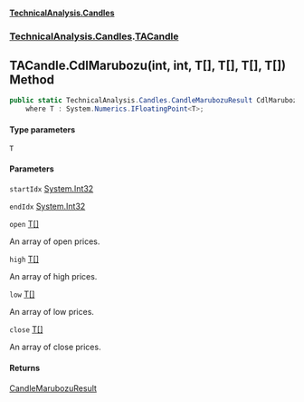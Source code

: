 #### [TechnicalAnalysis.Candles](TechnicalAnalysis.Candles.md 'TechnicalAnalysis.Candles')
### [TechnicalAnalysis.Candles](TechnicalAnalysis.Candles.md#TechnicalAnalysis.Candles 'TechnicalAnalysis.Candles').[TACandle](TACandle.md 'TechnicalAnalysis.Candles.TACandle')

## TACandle.CdlMarubozu<T>(int, int, T[], T[], T[], T[]) Method

```csharp
public static TechnicalAnalysis.Candles.CandleMarubozuResult CdlMarubozu<T>(int startIdx, int endIdx, T[] open, T[] high, T[] low, T[] close)
    where T : System.Numerics.IFloatingPoint<T>;
```
#### Type parameters

<a name='TechnicalAnalysis.Candles.TACandle.CdlMarubozu_T_(int,int,T[],T[],T[],T[]).T'></a>

`T`
#### Parameters

<a name='TechnicalAnalysis.Candles.TACandle.CdlMarubozu_T_(int,int,T[],T[],T[],T[]).startIdx'></a>

`startIdx` [System.Int32](https://docs.microsoft.com/en-us/dotnet/api/System.Int32 'System.Int32')

<a name='TechnicalAnalysis.Candles.TACandle.CdlMarubozu_T_(int,int,T[],T[],T[],T[]).endIdx'></a>

`endIdx` [System.Int32](https://docs.microsoft.com/en-us/dotnet/api/System.Int32 'System.Int32')

<a name='TechnicalAnalysis.Candles.TACandle.CdlMarubozu_T_(int,int,T[],T[],T[],T[]).open'></a>

`open` [T](TACandle.CdlMarubozu_T_(int,int,T[],T[],T[],T[]).md#TechnicalAnalysis.Candles.TACandle.CdlMarubozu_T_(int,int,T[],T[],T[],T[]).T 'TechnicalAnalysis.Candles.TACandle.CdlMarubozu<T>(int, int, T[], T[], T[], T[]).T')[[]](https://docs.microsoft.com/en-us/dotnet/api/System.Array 'System.Array')

An array of open prices.

<a name='TechnicalAnalysis.Candles.TACandle.CdlMarubozu_T_(int,int,T[],T[],T[],T[]).high'></a>

`high` [T](TACandle.CdlMarubozu_T_(int,int,T[],T[],T[],T[]).md#TechnicalAnalysis.Candles.TACandle.CdlMarubozu_T_(int,int,T[],T[],T[],T[]).T 'TechnicalAnalysis.Candles.TACandle.CdlMarubozu<T>(int, int, T[], T[], T[], T[]).T')[[]](https://docs.microsoft.com/en-us/dotnet/api/System.Array 'System.Array')

An array of high prices.

<a name='TechnicalAnalysis.Candles.TACandle.CdlMarubozu_T_(int,int,T[],T[],T[],T[]).low'></a>

`low` [T](TACandle.CdlMarubozu_T_(int,int,T[],T[],T[],T[]).md#TechnicalAnalysis.Candles.TACandle.CdlMarubozu_T_(int,int,T[],T[],T[],T[]).T 'TechnicalAnalysis.Candles.TACandle.CdlMarubozu<T>(int, int, T[], T[], T[], T[]).T')[[]](https://docs.microsoft.com/en-us/dotnet/api/System.Array 'System.Array')

An array of low prices.

<a name='TechnicalAnalysis.Candles.TACandle.CdlMarubozu_T_(int,int,T[],T[],T[],T[]).close'></a>

`close` [T](TACandle.CdlMarubozu_T_(int,int,T[],T[],T[],T[]).md#TechnicalAnalysis.Candles.TACandle.CdlMarubozu_T_(int,int,T[],T[],T[],T[]).T 'TechnicalAnalysis.Candles.TACandle.CdlMarubozu<T>(int, int, T[], T[], T[], T[]).T')[[]](https://docs.microsoft.com/en-us/dotnet/api/System.Array 'System.Array')

An array of close prices.

#### Returns
[CandleMarubozuResult](CandleMarubozuResult.md 'TechnicalAnalysis.Candles.CandleMarubozuResult')